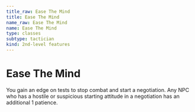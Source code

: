 ```yaml
---
title_raw: Ease The Mind
title: Ease The Mind
name_raw: Ease The Mind
name: Ease The Mind
type: classes
subtype: tactician
kind: 2nd-level features
---
```


# Ease The Mind

You gain an edge on tests to stop combat and start a negotiation. Any NPC who has a hostile or suspicious starting attitude in a negotiation has an additional 1 patience.
